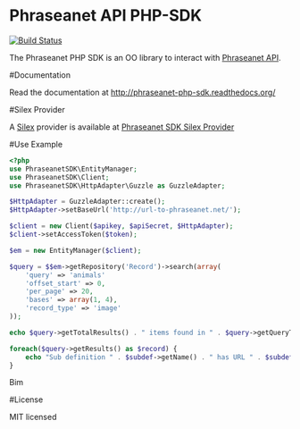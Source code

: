 Phraseanet API PHP-SDK
======================

[![Build Status](https://secure.travis-ci.org/alchemy-fr/Phraseanet-PHP-SDK.png?branch=master)](http://travis-ci.org/alchemy-fr/Phraseanet-PHP-SDK)

The Phraseanet PHP SDK is an OO library to interact with
[Phraseanet API](https://docs.phraseanet.com/Devel).

#Documentation

Read the documentation at http://phraseanet-php-sdk.readthedocs.org/

#Silex Provider

A [Silex](http://silex.sensiolabs.org/) provider is available at [Phraseanet SDK Silex Provider](https://github.com/alchemy-fr/Phraseanet-PHP-SDK-Silex-Provider)

#Use Example

```php
<?php
use PhraseanetSDK\EntityManager;
use PhraseanetSDK\Client;
use PhraseanetSDK\HttpAdapter\Guzzle as GuzzleAdapter;

$HttpAdapter = GuzzleAdapter::create();
$HttpAdapter->setBaseUrl('http://url-to-phraseanet.net/');

$client = new Client($apikey, $apiSecret, $HttpAdapter);
$client->setAccessToken($token);

$em = new EntityManager($client);

$query = $$em->getRepository('Record')->search(array(
    'query' => 'animals'
    'offset_start' => 0,
    'per_page' => 20,
    'bases' => array(1, 4),
    'record_type' => 'image'
));

echo $query->getTotalResults() . " items found in " . $query->getQueryTime() . " seconds\n";

foreach($query->getResults() as $record) {
    echo "Sub definition " . $subdef->getName() . " has URL " . $subdef->getPermalink()->getUrl() . "\n";
}
```

Bim

#License

MIT licensed

